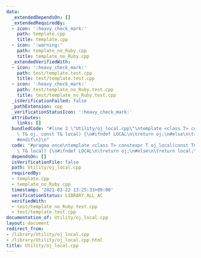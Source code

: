 ```yaml
---
data:
  _extendedDependsOn: []
  _extendedRequiredBy:
  - icon: ':heavy_check_mark:'
    path: template.cpp
    title: template.cpp
  - icon: ':warning:'
    path: template_no_Ruby.cpp
    title: template_no_Ruby.cpp
  _extendedVerifiedWith:
  - icon: ':heavy_check_mark:'
    path: test/template.test.cpp
    title: test/template.test.cpp
  - icon: ':heavy_check_mark:'
    path: test/template_no_Ruby.test.cpp
    title: test/template_no_Ruby.test.cpp
  _isVerificationFailed: false
  _pathExtension: cpp
  _verificationStatusIcon: ':heavy_check_mark:'
  attributes:
    links: []
  bundledCode: "#line 2 \"Utility/oj_local.cpp\"\ntemplate <class T> constexpr T oj_local(const\
    \ T& oj, const T& local) {\n#ifndef LOCAL\n\treturn oj;\n#else\n\treturn local;\n\
    #endif\n}\n"
  code: "#pragma once\ntemplate <class T> constexpr T oj_local(const T& oj, const\
    \ T& local) {\n#ifndef LOCAL\n\treturn oj;\n#else\n\treturn local;\n#endif\n}\n"
  dependsOn: []
  isVerificationFile: false
  path: Utility/oj_local.cpp
  requiredBy:
  - template.cpp
  - template_no_Ruby.cpp
  timestamp: '2021-03-22 13:25:33+09:00'
  verificationStatus: LIBRARY_ALL_AC
  verifiedWith:
  - test/template_no_Ruby.test.cpp
  - test/template.test.cpp
documentation_of: Utility/oj_local.cpp
layout: document
redirect_from:
- /library/Utility/oj_local.cpp
- /library/Utility/oj_local.cpp.html
title: Utility/oj_local.cpp
---
```

